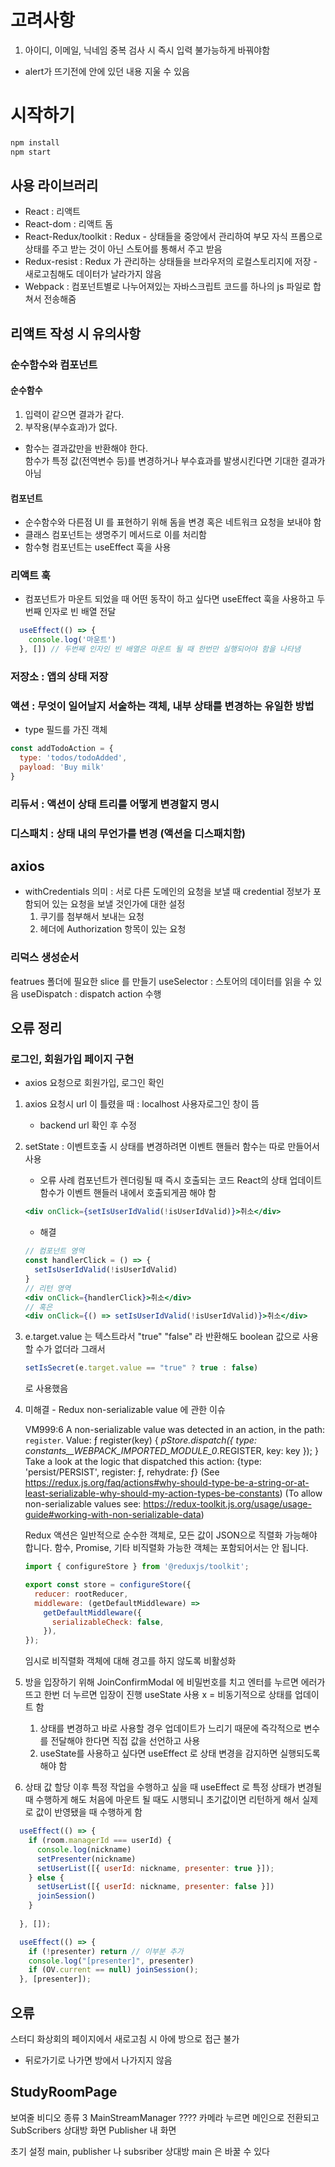# 고려사항

1. 아이디, 이메일, 닉네임 중복 검사 시 즉시 입력 불가능하게 바꿔야함
  - alert가 뜨기전에 안에 있던 내용 지울 수 있음

# 시작하기

```bash
npm install
npm start
```

## 사용 라이브러리
- React : 리액트
- React-dom : 리액트 돔
- React-Redux/toolkit : Redux - 상태들을 중앙에서 관리하여 부모 자식 프롭으로 상태를 주고 받는 것이 아닌 스토어를 통해서 주고 받음
- Redux-resist : Redux 가 관리하는 상태들을 브라우저의 로컬스토리지에 저장 - 새로고침해도 데이터가 날라가지 않음
- Webpack : 컴포넌트별로 나누어져있는 자바스크립트 코드를 하나의 js 파일로 합쳐서 전송해줌


## 리액트 작성 시 유의사항

### 순수함수와 컴포넌트

#### 순수함수
1. 입력이 같으면 결과가 같다.
2. 부작용(부수효과)가 없다.
- 함수는 결과값만을 반환해야 한다.   
  함수가 특정 값(전역변수 등)를 변경하거나 부수효과를 발생시킨다면 기대한 결과가 아님
#### 컴포넌트
- 순수함수와 다른점 UI 를 표현하기 위해 돔을 변경 혹은 네트워크 요청을 보내야 함
- 클래스 컴포넌트는 생명주기 메서드로 이를 처리함
- 함수형 컴포넌트는 useEffect 훅을 사용


### 리액트 훅

- 컴포넌트가 마운트 되었을 때 어떤 동작이 하고 싶다면 useEffect 훅을 사용하고 두번째 인자로 빈 배열 전달
```jsx
  useEffect(() => {
    console.log('마운트')
  }, []) // 두번째 인자인 빈 배열은 마운트 될 때 한번만 실행되어야 함을 나타냄
```

### 저장소 : 앱의 상태 저장
### 액션 : 무엇이 일어날지 서술하는 객체, 내부 상태를 변경하는 유일한 방법
- type 필드를 가진 객체
```js
const addTodoAction = {
  type: 'todos/todoAdded',
  payload: 'Buy milk'
}
```
### 리듀서 : 액션이 상태 트리를 어떻게 변경할지 명시
### 디스패치 : 상태 내의 무언가를 변경 (액션을 디스패치함)

## axios

- withCredentials 의미 : 서로 다른 도메인의 요청을 보낼 때 credential 정보가 포함되어 있는 요청을 보낼 것인가에 대한 설정
  1. 쿠기를 첨부해서 보내는 요청
  2. 헤더에 Authorization 항목이 있는 요청


### 리덕스 생성순서

featrues 폴더에 필요한 slice 를 만들기
useSelector : 스토어의 데이터를 읽을 수 있음
useDispatch : dispatch action 수행


## 오류 정리

### 로그인, 회원가입 페이지 구현
- axios 요청으로 회원가입, 로그인 확인

1. axios 요청시 url 이 틀렸을 때 : localhost 사용자로그인 창이 뜸
    - backend url 확인 후 수정

2. setState : 이벤트호출 시 상태를 변경하려면 이벤트 핸들러 함수는 따로 만들어서 사용

    - 오류 사례
    컴포넌트가 렌더링될 때 즉시 호출되는 코드 
    React의 상태 업데이트 함수가 이벤트 핸들러 내에서 호출되게끔 해야 함
    ```jsx
    <div onClick={setIsUserIdValid(!isUserIdValid)}>취소</div>
    ```
    - 해결
    ```jsx
    // 컴포넌트 영역
    const handlerClick = () => {
      setIsUserIdValid(!isUserIdValid)
    }
    // 리턴 영역
    <div onClick={handlerClick}>취소</div>
    // 혹은
    <div onClick={() => setIsUserIdValid(!isUserIdValid)}>취소</div>
    ```

3. e.target.value 는 텍스트라서 "true" "false" 라 반환해도 boolean 값으로 사용할 수가 없더라
    그래서 
    ```jsx
    setIsSecret(e.target.value == "true" ? true : false)
    ```
    로 사용했음

4. 미해결 - Redux non-serializable value 에 관한 이슈

    VM999:6 A non-serializable value was detected in an action, in the path: `register`. Value: ƒ register(key) {
        _pStore.dispatch({
          type: _constants__WEBPACK_IMPORTED_MODULE_0__.REGISTER,
          key: key
        });
      } 
    Take a look at the logic that dispatched this action:  {type: 'persist/PERSIST', register: ƒ, rehydrate: ƒ} 
    (See https://redux.js.org/faq/actions#why-should-type-be-a-string-or-at-least-serializable-why-should-my-action-types-be-constants) 
    (To allow non-serializable values see: https://redux-toolkit.js.org/usage/usage-guide#working-with-non-serializable-data)

    Redux 액션은 일반적으로 순수한 객체로, 모든 값이 JSON으로 직렬화 가능해야 합니다. 함수, Promise, 기타 비직렬화 가능한 객체는 포함되어서는 안 됩니다.

    ```jsx
    import { configureStore } from '@reduxjs/toolkit';

    export const store = configureStore({
      reducer: rootReducer,
      middleware: (getDefaultMiddleware) =>
        getDefaultMiddleware({
          serializableCheck: false,
        }),
    });
    ```
    임시로 비직렬화 객체에 대해 경고를 하지 않도록 비활성화

5. 방을 입장하기 위해 JoinConfirmModal 에 비밀번호를 치고 엔터를 누르면 에러가 뜨고 한번 더 누르면 입장이 진행
    useState 사용 x = 비동기적으로 상태를 업데이트 함
    1. 상태를 변경하고 바로 사용할 경우 업데이트가 느리기 때문에 즉각적으로 변수를 전달해야 한다면 직접 값을 선언하고 사용
    2. useState를 사용하고 싶다면 useEffect 로 상태 변경을 감지하면 실행되도록 해야 함

6. 상태 값 할당 이후 특정 작업을 수행하고 싶을 때
    useEffect 로 특정 상태가 변경될 때 수행하게 해도 처음에 마운트 될 때도 시행되니
    초기값이면 리턴하게 해서 실제로 값이 반영됐을 때 수행하게 함
```jsx
  useEffect(() => {
    if (room.managerId === userId) {
      console.log(nickname)
      setPresenter(nickname)
      setUserList([{ userId: nickname, presenter: true }]);
    } else {
      setUserList([{ userId: nickname, presenter: false }])
      joinSession()
    }
    
  }, []);

  useEffect(() => {
    if (!presenter) return // 이부분 추가
    console.log("[presenter]", presenter)
    if (OV.current == null) joinSession();
  }, [presenter]);
```

## 오류

스터디 화상회의 페이지에서 새로고침 시 아에 방으로 접근 불가
+ 뒤로가기로 나가면 방에서 나가지지 않음



## StudyRoomPage

보여줄 비디오 종류 3
MainStreamManager ???? 카메라 누르면 메인으로 전환되고 
SubScribers 상대방 화면
Publisher 내 화면

초기 설정 main, publisher 나
subsriber 상대방
main 은 바꿀 수 있다

